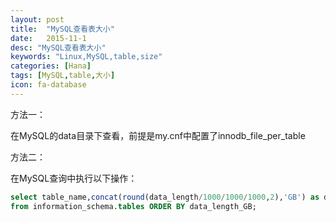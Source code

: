 ```yaml
---
layout: post
title:  "MySQL查看表大小"
date:   2015-11-1
desc: "MySQL查看表大小"
keywords: "Linux,MySQL,table,size"
categories: [Hana]
tags: [MySQL,table,大小]
icon: fa-database
---
```


方法一：

在MySQL的data目录下查看，前提是my.cnf中配置了innodb_file_per_table

方法二：

在MySQL查询中执行以下操作：

``` sql
select table_name,concat(round(data_length/1000/1000/1000,2),'GB') as data_length_GB 
from information_schema.tables ORDER BY data_length_GB;
```
